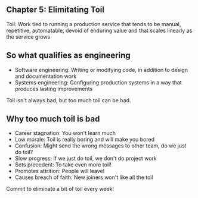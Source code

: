 ## Chapter 5: Elimitating Toil
Toil: Work tied to running a production service that tends to be manual, repetitive, automatable, devoid of enduring value and that scales linearly as the service grows

## So what qualifies as engineering
- Software engineering: Writing or modifying code, in addition to design and documentation work
- Systems engineering: Configuring production systems in a way that produces lasting improvements

Toil isn't always bad, but too much toil can be bad.

## Why too much toil is bad
- Career stagnation: You won't learn much
- Low morale: Toil is really boring and will make you bored
- Confusion: Might send the wrong messages to other team, do we just do toil?
- Slow progress: If we just do toil, we don't do project work
- Sets precedent: To take even more toil!
- Promotes attrition: People will leave!
- Causes breach of faith: New joiners won't like all the toil

Commit to eliminate a bit of toil every week!